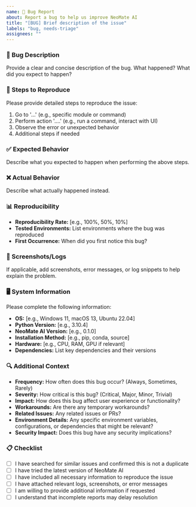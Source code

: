 ```yaml
---
name: 🐞 Bug Report
about: Report a bug to help us improve NeoMate AI
title: "[BUG] Brief description of the issue"
labels: "bug, needs-triage"
assignees: ""
---
```


### 🐛 Bug Description

Provide a clear and concise description of the bug. What happened? What did you expect to happen?

### 🔄 Steps to Reproduce

Please provide detailed steps to reproduce the issue:

1. Go to '...' (e.g., specific module or command)
2. Perform action '....' (e.g., run a command, interact with UI)
3. Observe the error or unexpected behavior
4. Additional steps if needed

### ✅ Expected Behavior

Describe what you expected to happen when performing the above steps.

### ❌ Actual Behavior

Describe what actually happened instead.

### 📊 Reproducibility

- **Reproducibility Rate:** [e.g., 100%, 50%, 10%]
- **Tested Environments:** List environments where the bug was reproduced
- **First Occurrence:** When did you first notice this bug?

### 📸 Screenshots/Logs

If applicable, add screenshots, error messages, or log snippets to help explain the problem.

### 🖥️ System Information

Please complete the following information:

- **OS:** [e.g., Windows 11, macOS 13, Ubuntu 22.04]
- **Python Version:** [e.g., 3.10.4]
- **NeoMate AI Version:** [e.g., 0.1.0]
- **Installation Method:** [e.g., pip, conda, source]
- **Hardware:** [e.g., CPU, RAM, GPU if relevant]
- **Dependencies:** List key dependencies and their versions

### 🔍 Additional Context

- **Frequency:** How often does this bug occur? (Always, Sometimes, Rarely)
- **Severity:** How critical is this bug? (Critical, Major, Minor, Trivial)
- **Impact:** How does this bug affect user experience or functionality?
- **Workarounds:** Are there any temporary workarounds?
- **Related Issues:** Any related issues or PRs?
- **Environment Details:** Any specific environment variables, configurations, or dependencies that might be relevant?
- **Security Impact:** Does this bug have any security implications?

### 📋 Checklist

- [ ] I have searched for similar issues and confirmed this is not a duplicate
- [ ] I have tried the latest version of NeoMate AI
- [ ] I have included all necessary information to reproduce the issue
- [ ] I have attached relevant logs, screenshots, or error messages
- [ ] I am willing to provide additional information if requested
- [ ] I understand that incomplete reports may delay resolution
